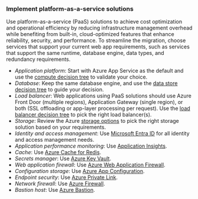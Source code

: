 ### Implement platform-as-a-service solutions

Use platform-as-a-service (PaaS) solutions to achieve cost optimization and operational efficiency by reducing infrastructure management overhead while benefiting from built-in, cloud-optimized features that enhance reliability, security, and performance. To streamline the migration, choose services that support your current web app requirements, such as services that support the same runtime, database engine, data types, and redundancy requirements.

- *Application platform*: Start with Azure App Service as the default and use the [compute decision tree](/azure/architecture/guide/technology-choices/compute-decision-tree) to validate your choice.
- *Database*: Keep the same database engine, and use the [data store decision tree](/azure/architecture/guide/technology-choices/data-store-decision-tree) to guide your decision.
- *Load balancer*: Web applications using PaaS solutions should use Azure Front Door (multiple regions), Application Gateway (single region), or both (SSL offloading or app-layer processing per request). Use the [load balancer decision tree](/azure/architecture/guide/technology-choices/load-balancing-overview#decision-tree-for-load-balancing-in-azure) to pick the right load balancer(s).
- *Storage*: Review the Azure [storage options](/azure/architecture/guide/technology-choices/storage-options) to pick the right storage solution based on your requirements.
- *Identity and access management*: Use [Microsoft Entra ID](/entra/identity/enterprise-apps/migration-resources) for all identity and access management needs.
- *Application performance monitoring*: Use [Application Insights](/azure/azure-monitor/app/app-insights-overview).
- *Cache*: Use [Azure Cache for Redis](/azure/azure-cache-for-redis/cache-overview).
- *Secrets manager*: Use [Azure Key Vault](/azure/key-vault/general/overview).
- *Web application firewall*: Use [Azure Web Application Firewall](/azure/web-application-firewall/overview).
- *Configuration storage*: Use [Azure App Configuration](/azure/azure-app-configuration/overview).
- *Endpoint security*: Use [Azure Private Link](/azure/private-link/private-link-overview).
- *Network firewall*: Use [Azure Firewall](/azure/firewall/overview).
- *Bastion host*: Use [Azure Bastion](/azure/bastion/bastion-overview).